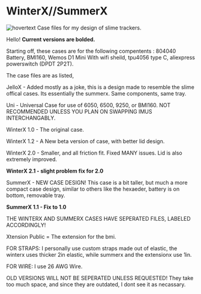 # WinterX//SummerX
![hovertext](https://github.com/Reclusious/WinterX/blob/main/Images/casesdisplayx.png)
Case files for my design of slime trackers.

Hello! **Current versions are bolded.**

Starting off, these cases are for the following compentents : 804040 Battery, BMI160, Wemos D1 Mini With wifi sheild, tpu4056 type C, aliexpress powerswitch (DPDT 2P2T). 

The case files are as listed,

JelloX - Added mostly as a joke, this is a design made to resemble the slime offical cases. Its essentially the summerx. Same components, same tray.

Uni - Universal Case for use of 6050, 6500, 9250, or BMI160. NOT RECOMMENDED UNLESS YOU PLAN ON SWAPPING IMUS INTERCHANGABLY.

WinterX 1.0 - The original case.

WinterX 1.2 - A New beta version of case, with better lid design.

WinterX 2.0 - Smaller, and all friction fit. Fixed MANY issues. Lid is also extremely improved.

**WinterX 2.1 - slight problem fix for 2.0**

SummerX - NEW CASE DESIGN! This case is a bit taller, but much a more compact case design, similar to others like the hexaeder, battery is on bottom, removable tray.

**SummerX 1.1 - Fix to 1.0**

THE WINTERX AND SUMMERX CASES HAVE SEPERATED FILES, LABELED ACCORDINGLY!

Xtension Public = The extension for the bmi.

FOR STRAPS: I personally use custom straps made out of elastic, the winterx uses thicker 2in elastic, while summerx and the extensionx use 1in. 

FOR WIRE: I use 26 AWG Wire.


OLD VERSIONS WILL NOT BE SEPERATED UNLESS REQUESTED! They take too much space, and since they are outdated, I dont see it as necassary.
